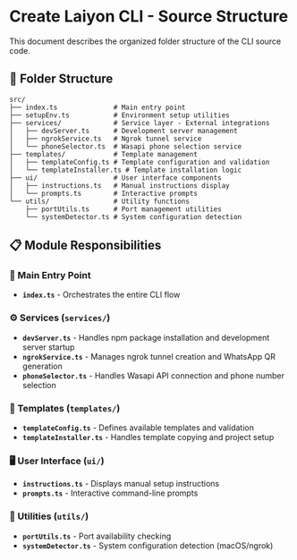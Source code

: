 # Create Laiyon CLI - Source Structure

This document describes the organized folder structure of the CLI source code.

## 📁 Folder Structure

```
src/
├── index.ts              # Main entry point
├── setupEnv.ts           # Environment setup utilities
├── services/             # Service layer - External integrations
│   ├── devServer.ts      # Development server management
│   ├── ngrokService.ts   # Ngrok tunnel service
│   └── phoneSelector.ts  # Wasapi phone selection service
├── templates/            # Template management
│   ├── templateConfig.ts # Template configuration and validation
│   └── templateInstaller.ts # Template installation logic
├── ui/                   # User interface components
│   ├── instructions.ts   # Manual instructions display
│   └── prompts.ts        # Interactive prompts
└── utils/                # Utility functions
    ├── portUtils.ts      # Port management utilities
    └── systemDetector.ts # System configuration detection
```

## 📋 Module Responsibilities

### **🎯 Main Entry Point**
- **`index.ts`** - Orchestrates the entire CLI flow

### **⚙️ Services** (`services/`)
- **`devServer.ts`** - Handles npm package installation and development server startup
- **`ngrokService.ts`** - Manages ngrok tunnel creation and WhatsApp QR generation
- **`phoneSelector.ts`** - Handles Wasapi API connection and phone number selection

### **📄 Templates** (`templates/`)
- **`templateConfig.ts`** - Defines available templates and validation
- **`templateInstaller.ts`** - Handles template copying and project setup

### **🖥️ User Interface** (`ui/`)
- **`instructions.ts`** - Displays manual setup instructions
- **`prompts.ts`** - Interactive command-line prompts

### **🔧 Utilities** (`utils/`)
- **`portUtils.ts`** - Port availability checking
- **`systemDetector.ts`** - System configuration detection (macOS/ngrok)
